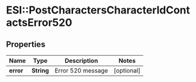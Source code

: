 # ESI::PostCharactersCharacterIdContactsError520

## Properties
Name | Type | Description | Notes
------------ | ------------- | ------------- | -------------
**error** | **String** | Error 520 message | [optional] 

